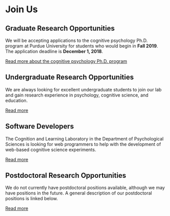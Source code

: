 # Join Us

## Graduate Research Opportunities

We will be accepting applications to the cognitive psychology Ph.D. program at Purdue University for students who would begin in **Fall 2019**. The application deadline is **December 1, 2018**.
        
<a href="http://www.purdue.edu/hhs/psy/graduate/graduate_training_areas/cognitive_psychology/index.html">Read more about the cognitive psychology Ph.D. program</a>


## Undergraduate Research Opportunities

We are always looking for excellent undergraduate students to join our lab and gain research experience in psychology, cognitive science, and education.

<a href="joinus/psy390/">Read more</a>


## Software Developers

The Cognition and Learning Laboratory in the Department of Psychological Sciences is looking for web programmers to help with the development of web-based cognitive science experiments.

<a href="joinus/programmers/">Read more</a>


## Postdoctoral Research Opportunities
        
We do not currently have postdoctoral positions available, although we may have positions in the future. A general description of our postdoctoral positions is linked below.

<a href="joinus/postdocs/">Read more</a>